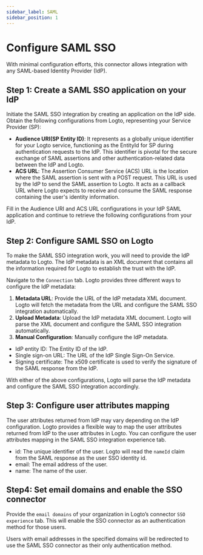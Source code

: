 ```yaml
---
sidebar_label: SAML
sidebar_position: 1
---
```


<head>
  <link rel="canonical" href="https://docs.logto.io/integrations/saml-sso/" />
</head>

# Configure SAML SSO

With minimal configuration efforts, this connector allows integration with any SAML-based Identity Provider (IdP).

## Step 1: Create a SAML SSO application on your IdP

Initiate the SAML SSO integration by creating an application on the IdP side. Obtain the following configurations from Logto, representing your Service Provider (SP):

- **Audience URI(SP Entity ID)**: It represents as a globally unique identifier for your Logto service, functioning as the EntityId for SP during authentication requests to the IdP. This identifier is pivotal for the secure exchange of SAML assertions and other authentication-related data between the IdP and Logto.
- **ACS URL**: The Assertion Consumer Service (ACS) URL is the location where the SAML assertion is sent with a POST request. This URL is used by the IdP to send the SAML assertion to Logto. It acts as a callback URL where Logto expects to receive and consume the SAML response containing the user's identity information.

Fill in the Audience URI and ACS URL configurations in your IdP SAML application and continue to retrieve the following configurations from your IdP.

## Step 2: Configure SAML SSO on Logto

To make the SAML SSO integration work, you will need to provide the IdP metadata to Logto. The IdP metadata is an XML document that contains all the information required for Logto to establish the trust with the IdP.

Navigate to the `Connection` tab. Logto provides three different ways to configure the IdP metadata:

1. **Metadata URL**: Provide the URL of the IdP metadata XML document. Logto will fetch the metadata from the URL and configure the SAML SSO integration automatically.
2. **Upload Metadata**: Upload the IdP metadata XML document. Logto will parse the XML document and configure the SAML SSO integration automatically.
3. **Manual Configuration**: Manually configure the IdP metadata.

- IdP entity ID: The Entity ID of the IdP.
- Single sign-on URL: The URL of the IdP Single Sign-On Service.
- Signing certificate: The x509 certificate is used to verify the signature of the SAML response from the IdP.

With either of the above configurations, Logto will parse the IdP metadata and configure the SAML SSO integration accordingly.

## Step 3: Configure user attributes mapping

The user attributes returned from IdP may vary depending on the IdP configuration. Logto provides a flexible way to map the user attributes returned from IdP to the user attributes in Logto. You can configure the user attributes mapping in the SAML SSO integration experience tab.

- id: The unique identifier of the user. Logto will read the `nameId` claim from the SAML response as the user SSO identity id.
- email: The email address of the user.
- name: The name of the user.

## Step4: Set email domains and enable the SSO connector

Provide the `email domains` of your organization in Logto’s connector `SSO experience` tab. This will enable the SSO connector as an authentication method for those users.

Users with email addresses in the specified domains will be redirected to use the SAML SSO connector as their only authentication method.

